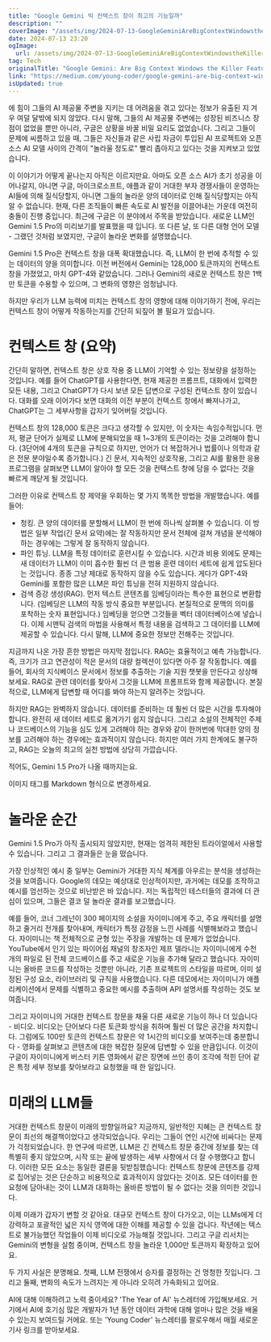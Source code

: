 ```yaml
---
title: "Google Gemini 빅 컨텍스트 창이 최고의 기능일까"
description: ""
coverImage: "/assets/img/2024-07-13-GoogleGeminiAreBigContextWindowstheKillerFeature_0.png"
date: 2024-07-13 23:20
ogImage: 
  url: /assets/img/2024-07-13-GoogleGeminiAreBigContextWindowstheKillerFeature_0.png
tag: Tech
originalTitle: "Google Gemini: Are Big Context Windows the Killer Feature?"
link: "https://medium.com/young-coder/google-gemini-are-big-context-windows-the-killer-feature-72ff95488fb1"
isUpdated: true
---
```






에
힘이 그들의 AI 제공물 주변을 지키는 데 어려움을 겪고 있다는 정보가 유출된 지 겨우 여덜 달밖에 되지 않았다. 다시 말해, 그들의 AI 제공물 주변에는 성장된 비즈니스 장점이 없었을 뿐만 아니라, 구글은 상황을 바꿀 비밀 요리도 없었습니다. 그리고 그들이 문제에 씨름하고 있을 때, 그들은 자신들과 같은 사립 자금이 투입된 AI 프로젝트와 오픈 소스 AI 모델 사이의 간격이 "놀라울 정도로" 빨리 좁아지고 있다는 것을 지켜보고 있었습니다.

이 이야기가 어떻게 끝나는지 아직은 이르지만요. 아마도 오픈 소스 AI가 초기 성공을 이어나갈지, 아니면 구글, 마이크로소프트, 애플과 같이 거대한 부자 경쟁사들이 운영하는 AI들에 의해 질식당할지, 아니면 그들의 놀라운 양의 데이터로 인해 질식당할지는 아직 알 수 없습니다. 현재, 다른 조직들이 빠른 속도로 AI 발전을 이끌어내는 가운데 여전히 충돌이 진행 중입니다. 최근에 구글은 이 분야에서 주목을 받았습니다. 새로운 LLM인 Gemini 1.5 Pro의 미리보기를 발표했을 때 입니다. 또 다른 날, 또 다른 대형 언어 모델 - 그랬던 것처럼 보였지만, 구글이 놀라운 변화를 설명했습니다.

Gemini 1.5 Pro은 컨텍스트 창을 대폭 확대했습니다. 즉, LLM이 한 번에 추적할 수 있는 데이터의 양을 의미합니다. 이전 버전에서 Gemini는 128,000 토큰까지의 컨텍스트 창을 가졌었고, 마치 GPT-4와 같았습니다. 그러나 Gemini의 새로운 컨텍스트 창은 1백만 토큰을 수용할 수 있으며, 그 변화의 영향은 엄청납니다.

하지만 우리가 LLM 능력에 미치는 컨텍스트 창의 영향에 대해 이야기하기 전에, 우리는 컨텍스트 창이 어떻게 작동하는지를 간단히 되짚어 볼 필요가 있습니다.

<div class="content-ad"></div>

# 컨텍스트 창 (요약)

간단히 말하면, 컨텍스트 창은 상호 작용 중 LLM이 기억할 수 있는 정보량을 설정하는 것입니다. 예를 들어 ChatGPT를 사용한다면, 현재 제공한 프롬프트, 대화에서 입력한 모든 내용, 그리고 ChatGPT가 다시 보낸 모든 답변으로 구성된 컨텍스트 창이 있습니다. 대화를 오래 이어가다 보면 대화의 이전 부분이 컨텍스트 창에서 빠져나가고, ChatGPT는 그 세부사항을 갑자기 잊어버릴 것입니다.

컨텍스트 창의 128,000 토큰은 크다고 생각할 수 있지만, 이 숫자는 속임수적입니다. 먼저, 평균 단어가 실제로 LLM에 분해되었을 때 1~3개의 토큰이라는 것을 고려해야 합니다. (3단어에 4개의 토큰을 규칙으로 하지만, 언어가 더 복잡하거나 법률이나 의학과 같은 전문 분야일수록 증가합니다.) 긴 문서, 지속적인 상호작용, 그리고 AI를 활용한 응용프로그램을 살펴보면 LLM이 알아야 할 모든 것을 컨텍스트 창에 담을 수 없다는 것을 빠르게 깨닫게 될 것입니다.

그러한 이유로 컨텍스트 창 제약을 우회하는 몇 가지 똑똑한 방법을 개발했습니다. 예를 들어:

<div class="content-ad"></div>

- 청킹. 큰 양의 데이터를 분할해서 LLM이 한 번에 하나씩 살펴볼 수 있습니다. 이 방법은 일부 작업(긴 문서 요약)에는 잘 작동하지만 문서 전체에 걸쳐 개념을 분석해야 하는 경우에는 그렇게 잘 동작하지 않습니다.
- 파인 튜닝. LLM을 특정 데이터로 훈련시킬 수 있습니다. 시간과 비용 외에도 문제는 새 데이터가 LLM이 이미 흡수한 훨씬 더 큰 범용 훈련 데이터 세트에 쉽게 압도된다는 것입니다. 종종 그냥 제대로 동작하지 않을 수도 있습니다. 게다가 GPT-4와 Gemini를 포함한 많은 LLM은 파인 튜닝을 전혀 지원하지 않습니다.
- 검색 증강 생성(RAG). 먼저 텍스트 콘텐츠를 임베딩이라는 특수한 표현으로 변환합니다. (임베딩은 LLM의 작동 방식 중요한 부분입니다. 본질적으로 문맥의 의미를 포착하는 숫자 표현입니다.) 임베딩을 얻으면 그것들을 벡터 데이터베이스에 넣습니다. 이제 시맨틱 검색의 마법을 사용해서 특정 내용을 검색하고 그 데이터를 LLM에 제공할 수 있습니다. 다시 말해, LLM에 중요한 정보만 전해주는 것입니다.

지금까지 나온 가장 흔한 방법은 마지막 점입니다. RAG는 효율적이고 예측 가능합니다. 즉, 크기가 크고 연관성이 적은 문서의 대량 컬렉션이 있다면 아주 잘 작동합니다. 예를 들어, 회사의 지식베이스 문서에서 정보를 추출하는 기술 지원 챗봇을 만든다고 상상해보세요. RAG로 관련 데이터를 찾아서 그것을 LLM에 프롬프트와 함께 제공합니다. 본질적으로, LLM에게 답변할 때 어디를 봐야 하는지 알려주는 것입니다.

하지만 RAG는 완벽하지 않습니다. 데이터를 준비하는 데 훨씬 더 많은 시간을 투자해야 합니다. 완전히 새 데이터 세트로 옮겨가기 쉽지 않습니다. 그리고 소설의 전체적인 주제나 코드베이스의 기능을 심도 있게 고려해야 하는 경우와 같이 한꺼번에 막대한 양의 정보를 고려해야 하는 경우에는 효과적이지 않습니다. 하지만 여러 가지 한계에도 불구하고, RAG는 오늘의 최고의 실천 방법에 상당히 가깝습니다.

적어도, Gemini 1.5 Pro가 나올 때까지는요.

<div class="content-ad"></div>

이미지 태그를 Markdown 형식으로 변경하세요.

# 놀라운 순간

Gemini 1.5 Pro가 아직 출시되지 않았지만, 현재는 엄격히 제한된 트라이얼에서 사용할 수 있습니다. 그리고 그 결과들은 눈을 떴습니다.

가장 인상적인 예시 중 일부는 Gemini가 거대한 지식 체계를 아우르는 분석을 생성하는 것을 보여줍니다. Google의 데모는 예상대로 인상적이지만, 과거에는 데모를 조작하고 예시를 엄선하는 것으로 비난받은 바 있습니다. 저는 독립적인 테스터들의 결과에 더 관심이 있으며, 그들은 결코 덜 놀라운 결과를 보고했습니다.

<div class="content-ad"></div>

예를 들어, 코너 그레넌이 300 페이지의 소설을 자이미니에게 주고, 주요 캐릭터를 설명하고 줄거리 전개를 찾아내며, 캐릭터가 특정 감정을 느낀 사례를 식별해보라고 했습니다. 자이미니는 책 전체적으로 균형 있는 주장을 개발하는 데 문제가 없었습니다. YouTube에서 인기 있는 파이어쉽 채널의 창조자인 제프 델라니는 자이미니에게 수천 개의 파일로 된 전체 코드베이스를 주고 새로운 기능을 추가해 달라고 했습니다. 자이미니는 올바른 코드를 작성하는 것뿐만 아니라, 기존 프로젝트의 스타일을 따르며, 이미 설정된 구성 요소, 라이브러리 및 규칙을 사용했습니다. 다른 데모에서는 자이미니가 애플리케이션에서 문제를 식별하고 중요한 예시를 추출하며 API 설명서를 작성하는 것도 보여줍니다.

그리고 자이미니의 거대한 컨텍스트 창문을 채울 다른 새로운 기능이 하나 더 있습니다 - 비디오. 비디오는 단어보다 다른 토큰화 방식을 취하며 훨씬 더 많은 공간을 차지합니다. 그럼에도 100만 토큰의 컨텍스트 창문은 약 1시간의 비디오를 보여주는데 충분합니다 - 영화를 살펴보고 콘텐츠에 대한 복잡한 질문에 답변할 수 있을 만큼입니다. 이것이 구글이 자이미니에게 버스터 키튼 영화에서 같은 장면에 쓰인 종이 조각에 적힌 단어 같은 특정 세부 정보를 찾아보라고 요청했을 때 한 일입니다.

# 미래의 LLM들

거대한 컨텍스트 창문이 미래의 방향일까요? 지금까지, 일반적인 지혜는 큰 컨텍스트 창문이 최선의 해결책이었다고 생각되었습니다. 우리는 그들이 연인 시간에 비싸다는 문제가 걱정되었습니다. 한 연구에 따르면, LLM은 긴 컨텍스트 창문 중간에 정보를 찾는 데 특별히 좋지 않았으며, 시작 또는 끝에 발생하는 세부 사항에서 더 잘 수행했다고 합니다. 이러한 모든 요소는 동일한 결론을 뒷받침했습니다: 컨텍스트 창문에 콘텐츠를 강제로 집어넣는 것은 단순하고 비용적으로 효과적이지 않았다는 것이죠. 모든 데이터를 한 요청에 담아내는 것이 LLM과 대화하는 올바른 방법이 될 수 없다는 것을 의미한 것입니다.

<div class="content-ad"></div>

이제 미래가 갑자기 변할 것 같아요. 대규모 컨텍스트 창이 다가오고, 이는 LLMs에게 더 강력하고 포괄적인 넓은 지식 영역에 대한 이해를 제공할 수 있을 겁니다. 작년에는 텍스트로 불가능했던 작업들이 이제 비디오로 가능해질 것입니다. 그리고 구글 리서치는 Gemini의 변형을 실험 중이며, 컨텍스트 창을 놀라운 1,000만 토큰까지 확장하고 있어요.

두 가지 사실은 분명해요. 첫째, LLM 전쟁에서 승자를 결정하는 건 멍청한 짓입니다. 그리고 둘째, 변화의 속도가 느려지는 게 아니라 오히려 가속화되고 있어요.

AI에 대해 이해하려고 노력 중이세요? 'The Year of AI' 뉴스레터에 가입해보세요. 거기에서 AI에 호기심 많은 개발자가 1년 동안 데이터 과학에 대해 얼마나 많은 것을 배울 수 있는지 보여드릴 거에요. 또는 'Young Coder' 뉴스레터를 팔로우해서 매월 새로운 기사 링크를 받아보세요.